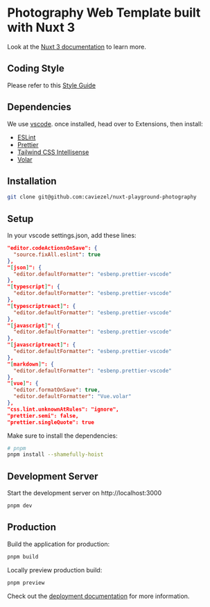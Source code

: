 # Photography Web Template built with Nuxt 3

Look at the [Nuxt 3 documentation](https://nuxt.com/docs/getting-started/introduction) to learn more.

## Coding Style

Please refer to this [Style Guide](https://google.github.io/styleguide/tsguide.html)

## Dependencies

We use [vscode](https://code.visualstudio.com/download).
once installed, head over to Extensions, then install:

- [ESLint](https://marketplace.visualstudio.com/items?itemName=dbaeumer.vscode-eslint)
- [Prettier](https://marketplace.visualstudio.com/items?itemName=esbenp.prettier-vscode)
- [Tailwind CSS Intellisense](https://marketplace.visualstudio.com/items?itemName=bradlc.vscode-tailwindcss)
- [Volar](https://marketplace.visualstudio.com/items?itemName=Vue.vscode-typescript-vue-plugin)

## Installation

```bash
git clone git@github.com:caviezel/nuxt-playground-photography
```

## Setup

In your vscode settings.json, add these lines:

```json
"editor.codeActionsOnSave": {
  "source.fixAll.eslint": true
},
"[json]": {
  "editor.defaultFormatter": "esbenp.prettier-vscode"
},
"[typescript]": {
  "editor.defaultFormatter": "esbenp.prettier-vscode"
},
"[typescriptreact]": {
  "editor.defaultFormatter": "esbenp.prettier-vscode"
},
"[javascript]": {
  "editor.defaultFormatter": "esbenp.prettier-vscode"
},
"[javascriptreact]": {
  "editor.defaultFormatter": "esbenp.prettier-vscode"
},
"[markdown]": {
  "editor.defaultFormatter": "esbenp.prettier-vscode"
},
"[vue]": {
  "editor.formatOnSave": true,
  "editor.defaultFormatter": "Vue.volar"
},
"css.lint.unknownAtRules": "ignore",
"prettier.semi": false,
"prettier.singleQuote": true
```

Make sure to install the dependencies:

```bash
# pnpm
pnpm install --shamefully-hoist
```

## Development Server

Start the development server on http://localhost:3000

```bash
pnpm dev
```

## Production

Build the application for production:

```bash
pnpm build
```

Locally preview production build:

```bash
pnpm preview
```

Check out the [deployment documentation](https://nuxt.com/docs/getting-started/deployment) for more information.
